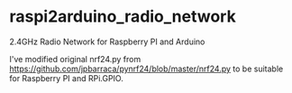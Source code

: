raspi2arduino_radio_network
===========================

2.4GHz Radio Network for Raspberry PI and Arduino

I've modified original nrf24.py from https://github.com/jpbarraca/pynrf24/blob/master/nrf24.py to be suitable for Raspberry PI and RPi.GPIO.
